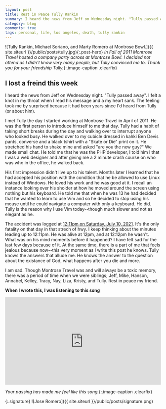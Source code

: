 ```yaml
---
layout: post
title: Rest in Peace Tully Rankin
summary: I heard the news from Jeff on Wednesday night. "Tully passed away". I felt a knot in my throat when I read his message and a my heart sank. The feeling took me by surprised because it had been years since I'd heard from Tully (or about him).
category: blog
comments: true
tags: personal, life, los angeles, death, tully rankin
---
```


![Tully Rankin, Michael Soriano, and Marty Romero at Montrose Bowl.]({{ site.siteurl }}/public/posts/tully.jpg){:.post-hero}
*In Fall of 2011 Montrose Travel hosted a company party across at Montrose Bowl. I decided not attend as I didn't know very many people, but Tully convinced me to. Thank you for your friendship Tully.*{:.image-caption .clearfix}

## I lost a freind this week
I heard the news from Jeff on Wednesday night. "Tully passed away". I felt a knot in my throat when I read his message and a my heart sank. The feeling took me by surprised because it had been years since I'd heard from Tully (or about him).

I met Tully the day I started working at Montrose Travel in April of 2011. He was the first person to introduce himself to me that day. Tully had a habit of taking short breaks during the day and walking over to interrupt anyone who looked busy. He walked over to my cubicle dressed in kahki Ben Devis pants, converse and a black tshirt with a "Skate or Die" print on it. He stretched his hand to shake mine and asked "are you the new guy?" We made small chat. He told me that he was the PHP developer, I told him I that I was a web designer and after giving me a 2 minute crash course on who was who in the office, he walked back. 

His first impression didn't live up to his talent. Months later I learned that he had accepted his position with the condition that he be allowed to use Linux instead of Windows. He loved his work and he was good at it. I recall an instance looking over his sholder at how he moved around the screen using nothing but his keyboard. He told me that when he was 13 he had decided that he wanted to learn to use Vim and so he decided to stop using his mouse until he could navigate a computer with only a keyboard. He did. Tully is the reason why I use Vim today--though much slower and not as elegant as he. 

The accident was logged at [12:11pm on Saturday, July 10, 2021](http://www.wildcad.net/WCCA-ANFinctype11.htm). It's the only fatality on that day in that strech of hwy. I keep thinking about the minutes leading up to 12:11pm. He was alive at 12pm, and at 12:12pm he wasn't. What was on his mind moments before it happened? I have felt sad for the last few days because of it. At the same time, there is a part of me that feels jealous because now--this very moment as I write this post he knows. Tully knows the answers that allude me. He knows the answer to the question about the existance of God, what happens after you die and more. 

I am sad. Though Montrose Travel was and will always be a toxic memory, there was a period of time when we were siblings; Jeff, Mike, Hanson, Annabel, Kelley, Tracy, Nay, Liza, Kristy, and Tully. Rest in peace my friend.



**When I wrote this, I was listening to this song**
 <style>.embed-container { position: relative; padding-bottom: 56.25%; height: 0; overflow: hidden; max-width: 100%; } .embed-container iframe, .embed-container object, .embed-container embed { position: absolute; top: 0; left: 0; width: 100%; height: 100%; }</style>
<div class='embed-container'><iframe src='https://www.youtube.com/embed/KrT9bUOf7xI?rel=0&amp;t=20s&amp;showinfo=0' frameborder='0' allowfullscreen></iframe></div>

*Your passing has made me feel like this song.*{:.image-caption .clearfix}

{:.signature}
![Jose Romero]({{ site.siteurl }}/public/posts/signature.png)